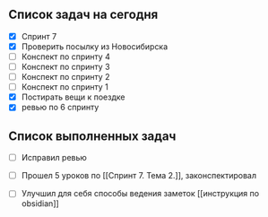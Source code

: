 
## Список задач на сегодня
- [x] Спринт 7
- [x] Проверить посылку из Новосибирска
- [ ] Конспект по спринту 4
- [ ] Конспект по спринту 3
- [ ] Конспект по спринту 2
- [ ] Конспект по спринту 1
- [x] Постирать вещи к поездке
- [x] ревью по 6 спринту

## Список выполненных задач
- [ ] Исправил ревью
- [ ] Прошел 5 уроков по [[Спринт 7. Тема 2.]], законспектировал
- [ ] Улучшил для себя способы ведения заметок [[инструкция по obsidian]]

